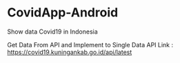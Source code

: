 # CovidApp-Android
Show data Covid19 in Indonesia

Get Data From API and Implement to Single Data
API Link : https://covid19.kuningankab.go.id/api/latest
